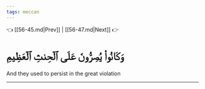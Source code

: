 ```yaml
---
tags: meccan
---
```


👈 [[56-45.md|Prev]] | [[56-47.md|Next]] 👉

# وَكَانُواْ يُصِرُّونَ عَلَى ٱلۡحِنثِ ٱلۡعَظِيمِ

And they used to persist in the great violation

---

